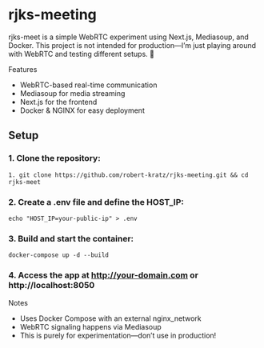 # rjks-meeting

rjks-meet is a simple WebRTC experiment using Next.js, Mediasoup, and Docker.
This project is not intended for production—I’m just playing around with WebRTC and testing different setups. 🚀

Features

-   WebRTC-based real-time communication
-   Mediasoup for media streaming
-   Next.js for the frontend
-   Docker & NGINX for easy deployment

## Setup

### 1. Clone the repository:

```ssh
1. git clone https://github.com/robert-kratz/rjks-meeting.git && cd rjks-meet
```

### 2. Create a .env file and define the HOST_IP:

```ssh
echo "HOST_IP=your-public-ip" > .env
```

### 3. Build and start the container:

```ssh
docker-compose up -d --build
```

### 4. Access the app at http://your-domain.com or http://localhost:8050

Notes

-   Uses Docker Compose with an external nginx_network
-   WebRTC signaling happens via Mediasoup
-   This is purely for experimentation—don’t use in production!
